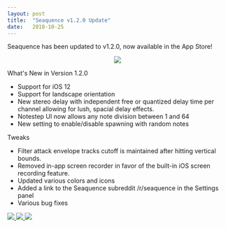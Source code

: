 ```yaml
---
layout: post
title:  "Seaquence v1.2.0 Update"
date:   2018-10-25
---
```


Seaquence has been updated to v1.2.0, now available in the App Store!

<center>
<a href="{{ site.app.storeurl }}" class="appstore_dl">
<img src="{{site.baseurl}}/images/Download_on_the_App_Store_Badge_US-UK_135x40.svg">
</a>
</center>

What's New in Version 1.2.0

  - Support for iOS 12
  - Support for landscape orientation
  - New stereo delay with independent free or quantized delay time per channel allowing for lush, spacial delay effects.
  - Notestep UI now allows any note division between 1 and 64
  - New setting to enable/disable spawning with random notes

Tweaks

  - Filter attack envelope tracks cutoff is maintained after hitting vertical bounds.
  - Removed in-app screen recorder in favor of the built-in iOS screen recording feature.
  - Updated various colors and icons
  - Added a link to the Seaquence subreddit /r/seaquence in the Settings panel
  - Various bug fixes


<a href="{{ site.app.storeurl }}">
<img src="{{site.baseurl}}/images/screenshots/v1.2.0/ipad/screenshot_iPad12.9L_2x_00021 2.png" />
</a>

<a href="{{ site.app.storeurl }}">
<img src="{{site.baseurl}}/images/screenshots/v1.2.0/ipad/screenshot_iPad12.9L_2x_00029.png" />
</a>

<a href="{{ site.app.storeurl }}">
<img src="{{site.baseurl}}/images/screenshots/v1.2.0/ipad/screenshot_iPad12.9L_2x_00021.png" />
</a>

